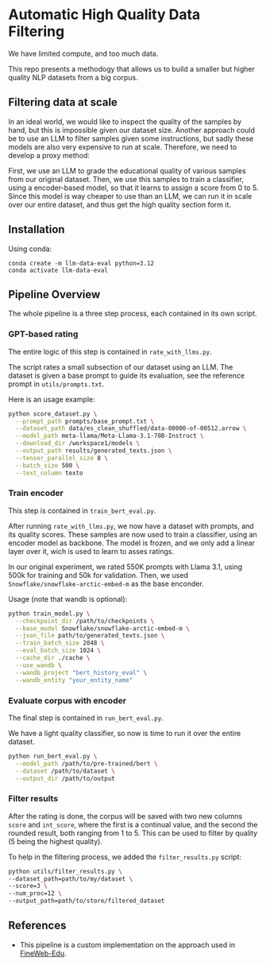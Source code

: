 # Automatic High Quality Data Filtering

We have limited compute, and too much data.

This repo presents a methodogy that allows us to build a smaller but higher quality NLP datasets from a big corpus.

## Filtering data at scale

In an ideal world, we would like to inspect the quality of the samples by hand, but this is impossible given our dataset size. Another approach could be to use an LLM to filter samples given some instructions, but sadly these models are also very expensive to run at scale. Therefore, we need to develop a proxy method:

First, we use an LLM to grade the educational quality of various samples from our original dataset. Then, we use this samples to train a classifier, using a encoder-based model, so that it learns to assign a score from 0 to 5. Since this model is way cheaper to use than an LLM, we can run it in scale over our entire dataset, and thus get the high quality section form it.

## Installation

Using conda:

```terminal
conda create -m llm-data-eval python=3.12
conda activate llm-data-eval
```

## Pipeline Overview

The whole pipeline is a three step process, each contained in its own script.


### GPT-based rating

The entire logic of this step is contained in `rate_with_llms.py`.

The script rates a small subsection of our dataset using an LLM. The dataset is given a base prompt to guide its evaluation, see the reference prompt in `utils/prompts.txt`.

Here is an usage example:

```bash
python score_dataset.py \
  --prompt_path prompts/base_prompt.txt \
  --dataset_path data/es_clean_shuffled/data-00000-of-00512.arrow \
  --model_path meta-llama/Meta-Llama-3.1-70B-Instruct \
  --download_dir /workspace1/models \
  --output_path results/generated_texts.json \
  --tensor_parallel_size 8 \
  --batch_size 500 \
  --text_column texto
```

### Train encoder

This step is contained in `train_bert_eval.py`.

After running `rate_with_llms.py`, we now have a dataset with prompts, and its quality scores. These samples are now used to train a classifier, using an encoder model as backbone. The model is frozen, and we only add a linear layer over it, wich is used to learn to asses ratings.

In our original experiment, we rated 550K prompts with Llama 3.1, using 500k for training and 50k for validation. Then, we used `Snowflake/snowflake-arctic-embed-m` as the base enconder.

Usage (note that wandb is optional):
```bash
python train_model.py \
  --checkpoint_dir /path/to/checkpoints \
  --base_model Snowflake/snowflake-arctic-embed-m \
  --json_file path/to/generated_texts.json \
  --train_batch_size 2048 \
  --eval_batch_size 1024 \
  --cache_dir ./cache \
  --use_wandb \
  --wandb_project "bert_history_eval" \
  --wandb_entity "your_entity_name"
```

### Evaluate corpus with encoder

The final step is contained in `run_bert_eval.py`.

We have a light quality classifier, so now is time to run it over the entire dataset.

```bash
python run_bert_eval.py \
  --model_path /path/to/pre-trained/bert \
  --dataset /path/to/dataset \
  --output_dir /path/to/output
```

### Filter results

After the rating is done, the corpus will be saved with two new columns `score` and `int_score`, where the first is a continual value, and the second the rounded result, both ranging from 1 to 5. This can be used to filter by quality (5 being the highest quality).

To help in the filtering process, we added the `filter_results.py` script:

```bash
python utils/filter_results.py \
--dataset_path=path/to/my/dataset \
--score=3 \
--num_proc=12 \
--output_path=path/to/store/filtered_dataset
```

## References

- This pipeline is a custom implementation on the approach used in [FineWeb-Edu](https://huggingface.co/spaces/HuggingFaceFW/blogpost-fineweb-v1).
